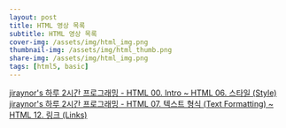 ```yaml
---
layout: post
title: HTML 영상 목록
subtitle: HTML 영상 목록
cover-img: /assets/img/html_img.png
thumbnail-img: /assets/img/html_thumb.png
share-img: /assets/img/html_img.png
tags: [html5, basic]
---
```


<a href="https://youtu.be/FPhbav7F5OY" target="_blank">jiraynor's 하루 2시간 프로그래밍 - HTML 00. Intro ~ HTML 06. 스타일 (Style)</a><br />
<a href="https://youtu.be/Kmgx3odXdjQ" target="_blank">jiraynor's 하루 2시간 프로그래밍 - HTML 07. 텍스트 형식 (Text Formatting) ~ HTML 12. 링크 (Links)</a><br />

